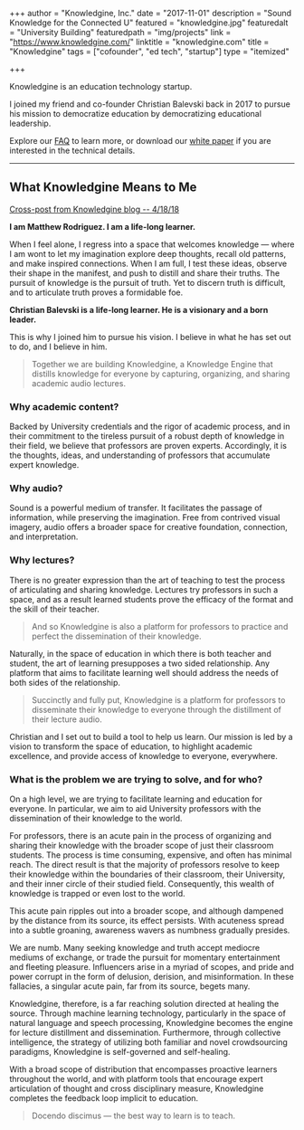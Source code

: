 +++
author = "Knowledgine, Inc."
date = "2017-11-01"
description = "Sound Knowledge for the Connected U"
featured = "knowledgine.jpg"
featuredalt = "University Building"
featuredpath = "img/projects"
link = "https://www.knowledgine.com/"
linktitle = "knowledgine.com"
title = "Knowledgine"
tags = ["cofounder", "ed tech", "startup"]
type = "itemized"

+++

Knowledgine is an education technology startup.

I joined my friend and co-founder Christian Balevski back in 2017 to pursue his mission to democratize education by democratizing educational leadership.

Explore our [FAQ](https://www.knowledgine.com/faq) to learn more, or download our <a href="/media/knowledgine-white-paper.pdf" download="Knowledgine_White_Paper_Oct_2018">white paper</a> if you are interested in the technical details.

***

## What Knowledgine Means to Me
[Cross-post from Knowledgine blog -- 4/18/18](https://www.knowledgine.com/blog/what-knowledgine-means-to-me)

**I am Matthew Rodriguez. I am a life-long learner.**

When I feel alone, I regress into a space that welcomes knowledge — where I am wont to let my imagination explore deep thoughts, recall old patterns, and make inspired connections. When I am full, I test these ideas, observe their shape in the manifest, and push to distill and share their truths. The pursuit of knowledge is the pursuit of truth. Yet to discern truth is difficult, and to articulate truth proves a formidable foe.

**Christian Balevski is a life-long learner. He is a visionary and a born leader.**

This is why I joined him to pursue his vision. I believe in what he has set out to do, and I believe in him. 

> Together we are building Knowledgine, a Knowledge Engine that distills knowledge for everyone by capturing, organizing, and sharing academic audio lectures.

### Why academic content?

Backed by University credentials and the rigor of academic process, and in their commitment to the tireless pursuit of a robust depth of knowledge in their field, we believe that professors are proven experts. Accordingly, it is the thoughts, ideas, and understanding of professors that accumulate expert knowledge.

### Why audio?

Sound is a powerful medium of transfer. It facilitates the passage of information, while preserving the imagination. Free from contrived visual imagery, audio offers a broader space for creative foundation, connection, and interpretation.

### Why lectures?

There is no greater expression than the art of teaching to test the process of articulating and sharing knowledge. Lectures try professors in such a space, and as a result learned students prove the efficacy of the format and the skill of their teacher.

> And so Knowledgine is also a platform for professors to practice and perfect the dissemination of their knowledge.

Naturally, in the space of education in which there is both teacher and student, the art of learning presupposes a two sided relationship. Any platform that aims to facilitate learning well should address the needs of both sides of the relationship.

> Succinctly and fully put, Knowledgine is a platform for professors to disseminate their knowledge to everyone through the distillment of their lecture audio.

Christian and I set out to build a tool to help us learn. Our mission is led by a vision to transform the space of education, to highlight academic excellence, and provide access of knowledge to everyone, everywhere.

### What is the problem we are trying to solve, and for who?

On a high level, we are trying to facilitate learning and education for everyone. In particular, we aim to aid University professors with the dissemination of their knowledge to the world.

For professors, there is an acute pain in the process of organizing and sharing their knowledge with the broader scope of just their classroom students. The process is time consuming, expensive, and often has minimal reach. The direct result is that the majority of professors resolve to keep their knowledge within the boundaries of their classroom, their University, and their inner circle of their studied field. Consequently, this wealth of knowledge is trapped or even lost to the world.

This acute pain ripples out into a broader scope, and although dampened by the distance from its source, its effect persists. With acuteness spread into a subtle groaning, awareness wavers as numbness gradually presides.

We are numb. Many seeking knowledge and truth accept mediocre mediums of exchange, or trade the pursuit for momentary entertainment and fleeting pleasure. Influencers arise in a myriad of scopes, and pride and power corrupt in the form of delusion, derision, and misinformation. In these fallacies, a singular acute pain, far from its source, begets many.

Knowledgine, therefore, is a far reaching solution directed at healing the source. Through machine learning technology, particularly in the space of natural language and speech processing, Knowledgine becomes the engine for lecture distillment and dissemination. Furthermore, through collective intelligence, the strategy of utilizing both familiar and novel crowdsourcing paradigms, Knowledgine is self-governed and self-healing.

With a broad scope of distribution that encompasses proactive learners throughout the world, and with platform tools that encourage expert articulation of thought and cross disciplinary measure, Knowledgine completes the feedback loop implicit to education.

> Docendo discimus — the best way to learn is to teach.